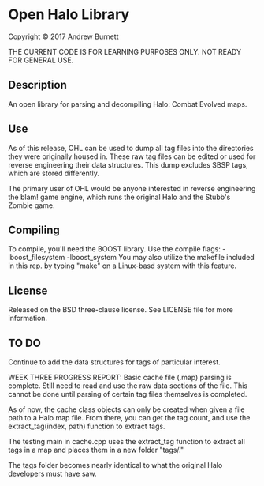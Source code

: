 # Open Halo Library
Copyright &copy; 2017 Andrew Burnett

THE CURRENT CODE IS FOR LEARNING PURPOSES ONLY.
NOT READY FOR GENERAL USE.

## Description

An open library for parsing and decompiling Halo: Combat Evolved maps.

## Use

As of this release, OHL can be used to dump all tag files into the directories they were originally housed in. These raw tag files can
be edited or used for reverse engineering their data structures. This dump excludes
SBSP tags, which are stored differently.

The primary user of OHL would be anyone interested in reverse engineering
the blam! game engine, which runs the original Halo and the Stubb's Zombie game.

## Compiling

To compile, you'll need the BOOST library.
Use the compile flags: -lboost_filesystem -lboost_system
You may also utilize the makefile included in this rep. by typing "make"
on a Linux-basd system with this feature.

## License

Released on the BSD three-clause license. See LICENSE file for more information.

## TO DO

Continue to add the data structures for tags of particular interest.

WEEK THREE PROGRESS REPORT:
Basic cache file (.map) parsing is complete. Still need to
read and use the raw data sections of the file. This cannot be
done until parsing of certain tag files themselves is completed.

As of now, the cache class objects can only be created when given a
file path to a Halo map file. From there, you can get the tag count,
and use the extract_tag(index, path) function to extract tags.

The testing main in cache.cpp uses the extract_tag function to extract all
tags in a map and places them in a new folder "tags/."

The tags folder becomes nearly identical to what the original Halo
developers must have saw.
